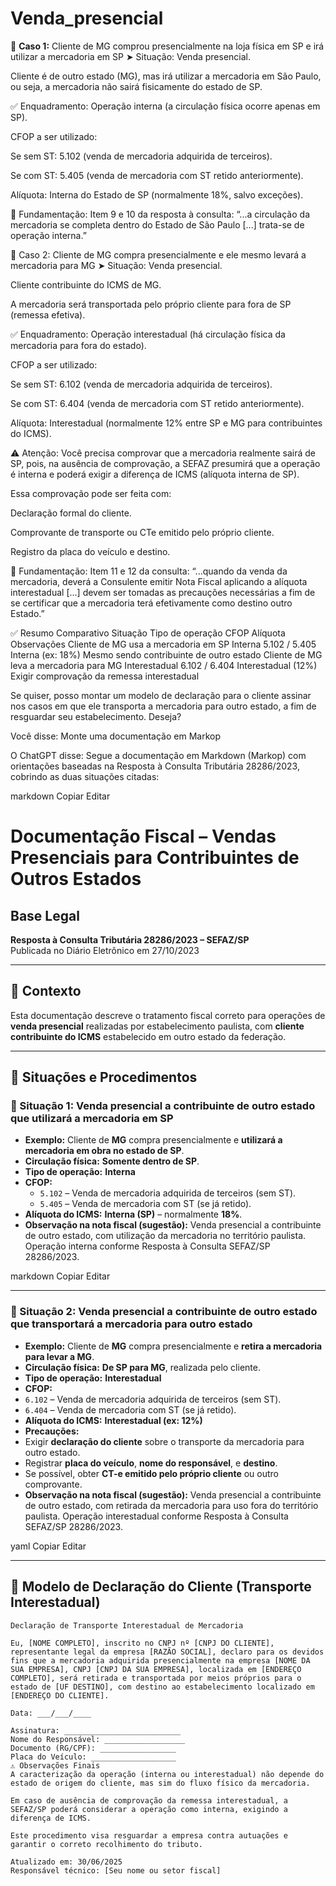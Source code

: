 # Venda_presencial

📌 **Caso 1:** Cliente de MG comprou presencialmente na loja física em SP e irá utilizar a mercadoria em SP
➤ Situação:
Venda presencial.

Cliente é de outro estado (MG), mas irá utilizar a mercadoria em São Paulo, ou seja, a mercadoria não sairá fisicamente do estado de SP.

✅ Enquadramento:
Operação interna (a circulação física ocorre apenas em SP).

CFOP a ser utilizado:

Se sem ST: 5.102 (venda de mercadoria adquirida de terceiros).

Se com ST: 5.405 (venda de mercadoria com ST retido anteriormente).

Alíquota: Interna do Estado de SP (normalmente 18%, salvo exceções).

📝 Fundamentação:
Item 9 e 10 da resposta à consulta:
“...a circulação da mercadoria se completa dentro do Estado de São Paulo [...] trata-se de operação interna.”

📌 Caso 2: Cliente de MG compra presencialmente e ele mesmo levará a mercadoria para MG
➤ Situação:
Venda presencial.

Cliente contribuinte do ICMS de MG.

A mercadoria será transportada pelo próprio cliente para fora de SP (remessa efetiva).

✅ Enquadramento:
Operação interestadual (há circulação física da mercadoria para fora do estado).

CFOP a ser utilizado:

Se sem ST: 6.102 (venda de mercadoria adquirida de terceiros).

Se com ST: 6.404 (venda de mercadoria com ST retido anteriormente).

Alíquota: Interestadual (normalmente 12% entre SP e MG para contribuintes do ICMS).

⚠️ Atenção:
Você precisa comprovar que a mercadoria realmente sairá de SP, pois, na ausência de comprovação, a SEFAZ presumirá que a operação é interna e poderá exigir a diferença de ICMS (alíquota interna de SP).

Essa comprovação pode ser feita com:

Declaração formal do cliente.

Comprovante de transporte ou CTe emitido pelo próprio cliente.

Registro da placa do veículo e destino.

📝 Fundamentação:
Item 11 e 12 da consulta:
“...quando da venda da mercadoria, deverá a Consulente emitir Nota Fiscal aplicando a alíquota interestadual [...] devem ser tomadas as precauções necessárias a fim de se certificar que a mercadoria terá efetivamente como destino outro Estado.”

✅ Resumo Comparativo
Situação	Tipo de operação	CFOP	Alíquota	Observações
Cliente de MG usa a mercadoria em SP	Interna	5.102 / 5.405	Interna (ex: 18%)	Mesmo sendo contribuinte de outro estado
Cliente de MG leva a mercadoria para MG	Interestadual	6.102 / 6.404	Interestadual (12%)	Exigir comprovação da remessa interestadual

Se quiser, posso montar um modelo de declaração para o cliente assinar nos casos em que ele transporta a mercadoria para outro estado, a fim de resguardar seu estabelecimento. Deseja?








Você disse:
Monte uma documentação em Markop


O ChatGPT disse:
Segue a documentação em Markdown (Markop) com orientações baseadas na Resposta à Consulta Tributária 28286/2023, cobrindo as duas situações citadas:

markdown
Copiar
Editar
# Documentação Fiscal – Vendas Presenciais para Contribuintes de Outros Estados

## Base Legal
**Resposta à Consulta Tributária 28286/2023 – SEFAZ/SP**  
Publicada no Diário Eletrônico em 27/10/2023

---

## 💼 Contexto
Esta documentação descreve o tratamento fiscal correto para operações de **venda presencial** realizadas por estabelecimento paulista, com **cliente contribuinte do ICMS** estabelecido em outro estado da federação.

---

## 🧾 Situações e Procedimentos

### 🔹 Situação 1: Venda presencial a contribuinte de outro estado que utilizará a mercadoria em SP

- **Exemplo:** Cliente de **MG** compra presencialmente e **utilizará a mercadoria em obra no estado de SP**.
- **Circulação física:** **Somente dentro de SP**.
- **Tipo de operação:** **Interna**
- **CFOP:**
  - `5.102` – Venda de mercadoria adquirida de terceiros (sem ST).
  - `5.405` – Venda de mercadoria com ST (se já retido).
- **Alíquota do ICMS:** **Interna (SP)** – normalmente **18%**.
- **Observação na nota fiscal (sugestão):**
Venda presencial a contribuinte de outro estado, com utilização da mercadoria no território paulista. Operação interna conforme Resposta à Consulta SEFAZ/SP 28286/2023.

markdown
Copiar
Editar

---

### 🔹 Situação 2: Venda presencial a contribuinte de outro estado que transportará a mercadoria para outro estado

- **Exemplo:** Cliente de **MG** compra presencialmente e **retira a mercadoria para levar a MG**.
- **Circulação física:** **De SP para MG**, realizada pelo cliente.
- **Tipo de operação:** **Interestadual**
- **CFOP:**
- `6.102` – Venda de mercadoria adquirida de terceiros (sem ST).
- `6.404` – Venda de mercadoria com ST (se já retido).
- **Alíquota do ICMS:** **Interestadual (ex: 12%)**
- **Precauções:**
- Exigir **declaração do cliente** sobre o transporte da mercadoria para outro estado.
- Registrar **placa do veículo**, **nome do responsável**, e **destino**.
- Se possível, obter **CT-e emitido pelo próprio cliente** ou outro comprovante.
- **Observação na nota fiscal (sugestão):**
Venda presencial a contribuinte de outro estado, com retirada da mercadoria para uso fora do território paulista. Operação interestadual conforme Resposta à Consulta SEFAZ/SP 28286/2023.

yaml
Copiar
Editar

---

## 📝 Modelo de Declaração do Cliente (Transporte Interestadual)

```text
Declaração de Transporte Interestadual de Mercadoria

Eu, [NOME COMPLETO], inscrito no CNPJ nº [CNPJ DO CLIENTE], representante legal da empresa [RAZÃO SOCIAL], declaro para os devidos fins que a mercadoria adquirida presencialmente na empresa [NOME DA SUA EMPRESA], CNPJ [CNPJ DA SUA EMPRESA], localizada em [ENDEREÇO COMPLETO], será retirada e transportada por meios próprios para o estado de [UF DESTINO], com destino ao estabelecimento localizado em [ENDEREÇO DO CLIENTE].

Data: ___/___/____

Assinatura: __________________________
Nome do Responsável: __________________
Documento (RG/CPF): _________________
Placa do Veículo: ___________________
⚠️ Observações Finais
A caracterização da operação (interna ou interestadual) não depende do estado de origem do cliente, mas sim do fluxo físico da mercadoria.

Em caso de ausência de comprovação da remessa interestadual, a SEFAZ/SP poderá considerar a operação como interna, exigindo a diferença de ICMS.

Este procedimento visa resguardar a empresa contra autuações e garantir o correto recolhimento do tributo.

Atualizado em: 30/06/2025
Responsável técnico: [Seu nome ou setor fiscal]
